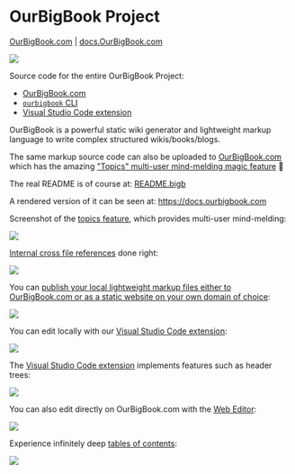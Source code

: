 # OurBigBook Project

[OurBigBook.com](https://OurBigBook.com) | [docs.OurBigBook.com](https://docs.ourbigbook.com)

![](logo.svg)

Source code for the entire OurBigBook Project:

- [OurBigBook.com](https://OurBigBook.com)
- [`ourbigbook` CLI](https://docs.ourbigbook.com/#ourbigbook-cli)
- [Visual Studio Code extension](https://docs.ourbigbook.com/#visual-studio-code)

OurBigBook is a powerful static wiki generator and lightweight markup language to write complex structured wikis/books/blogs.

The same markup source code can also be uploaded to [OurBigBook.com](https://OurBigBook.com) which has the amazing ["Topics" multi-user mind-melding magic feature](https://docs.ourbigbook.com/#ourbigbook-web-topics) 🧙

The real README is of course at: [README.bigb](README.bigb)

A rendered version of it can be seen at: <https://docs.ourbigbook.com>

Screenshot of the [topics feature](https://docs.ourbigbook.com/#ourbigbook-web-topics), which provides multi-user mind-melding:

![](https://raw.githubusercontent.com/ourbigbook/ourbigbook-media/master/feature/topics/derivative.png)

[Internal cross file references](https://docs.ourbigbook.com/#cross-file-reference) done right:

![](https://raw.githubusercontent.com/ourbigbook/ourbigbook-media/master/feature/x/hilbert-space-arrow.png)

You can [publish your local lightweight markup files either to OurBigBook.com or as a static website on your own domain of choice](https://docs.ourbigbook.com/#publish-your-content):

![](https://raw.githubusercontent.com/ourbigbook/ourbigbook-media/master/feature/local-editing/bigb-publish-to-web-or-static-editor-logos.svg)

You can edit locally with our [Visual Studio Code extension](https://docs.ourbigbook.com/#visual-studio-code):

![](https://raw.githubusercontent.com/ourbigbook/ourbigbook-media/master/feature/vscode/install.png)

The [Visual Studio Code extension](https://docs.ourbigbook.com/#visual-studio-code) implements features such as header trees:

![](https://raw.githubusercontent.com/ourbigbook/ourbigbook-media/master/feature/vscode/tree.png)

You can also edit directly on OurBigBook.com with the [Web Editor](https://docs.ourbigbook.com#web-editor):

![](https://raw.githubusercontent.com/ourbigbook/ourbigbook-media/master/feature/web-editor/cirosantilli-derivative.png)

Experience infinitely deep [tables of contents](https://docs.ourbigbook.com/#table-of-contents):

![](https://raw.githubusercontent.com/ourbigbook/ourbigbook-media/master/feature/dynamic-article-tree/demo.png)
